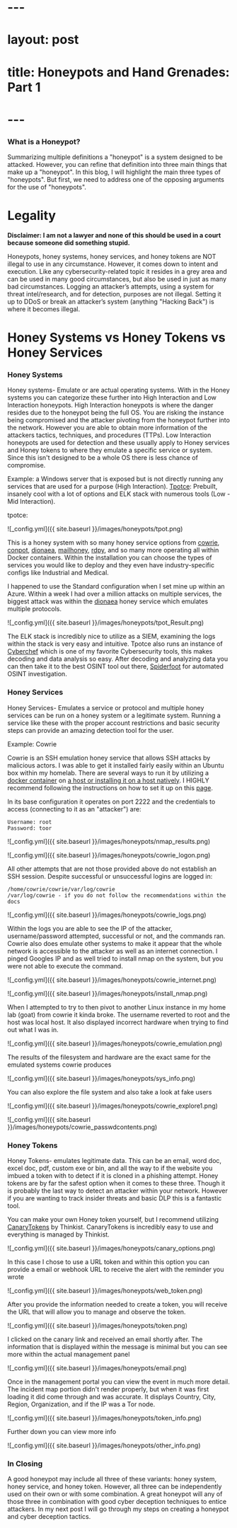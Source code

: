 # --- 

# layout: post 

# title: Honeypots and Hand Grenades: Part 1 

# ---

### What is a Honeypot?

Summarizing multiple definitions a "honeypot" is a system designed to be attacked. However, you can refine that definition into three main things that make up a "honeypot". In this blog, I will highlight the main three types of "honeypots". But first, we need to address one of the opposing arguments for the use of "honeypots".

# Legality

**Disclaimer: I am not a lawyer and none of this should be used in a court because someone did something stupid.**

Honeypots, honey systems, honey services, and honey tokens are NOT illegal to use in any circumstance. However, it comes down to intent and execution. Like any cybersecurity-related topic it resides in a grey area and can be used in many good circumstances, but also be used in just as many bad circumstances. Logging an attacker’s attempts, using a system for threat intel/research, and for detection, purposes are not illegal. Setting it up to DDoS or break an attacker’s system (anything "Hacking Back") is where it becomes illegal.

# Honey Systems vs Honey Tokens vs Honey Services

### Honey Systems

Honey systems- Emulate or are actual operating systems. With in the Honey systems you can categorize these further into High Interaction and Low Interaction honeypots. High Interaction honeypots is where the danger resides due to the honeypot being the full OS. You are risking the instance being compromised and the attacker pivoting from the honeypot further into the network. However you are able to obtain more information of the attackers tactics, techniques, and procedures (TTPs). Low Interaction honeypots are used for detection and these usually apply to Honey services and Honey tokens to where they emulate a specific service or system. Since this isn't designed to be a whole OS there is less chance of compromise. 

Example: a Windows server that is exposed but is not directly running any services that are used for a purpose (High Interaction). [Tpotce](https://github.com/telekom-security/tpotce): Prebuilt, insanely cool with a lot of options and ELK stack with numerous tools (Low - Mid Interaction).

tpotce:

![_config.yml]({{ site.baseurl }}/images/honeypots/tpot.png)

This is a honey system with so many honey service options from [cowrie](https://github.com/cowrie/cowrie), [conpot](http://conpot.org/), [dionaea](https://github.com/DinoTools/dionaea), [mailhoney](https://github.com/awhitehatter/mailoney), [rdpy](https://github.com/citronneur/rdpy), and so many more operating all within Docker containers. Within the installation you can choose the types of services you would like to deploy and they even have industry-specific configs like Industrial and Medical.

I happened to use the Standard configuration when I set mine up within an Azure. Within a week I had over a million attacks on multiple services, the biggest attack was within the [dionaea](https://github.com/DinoTools/dionaea) honey service which emulates multiple protocols.

![_config.yml]({{ site.baseurl }}/images/honeypots/tpot_Result.png)

The ELK stack is incredibly nice to utilize as a SIEM, examining the logs within the stack is very easy and intuitive. Tpotce also runs an instance of [Cyberchef](https://gchq.github.io/CyberChef/) which is one of my favorite Cybersecurity tools, this makes decoding and data analysis so easy. After decoding and analyzing data you can then take it to the best OSINT tool out there, [Spiderfoot](https://github.com/smicallef/spiderfoot) for automated OSINT investigation.

### Honey Services

Honey Services- Emulates a service or protocol and multiple honey services can be run on a honey system or a legitimate system. Running a service like these with the proper account restrictions and basic security steps can provide an amazing detection tool for the user.

Example: Cowrie

Cowrie is an SSH emulation honey service that allows SSH attacks by malicious actors. I was able to get it installed fairly easily within an Ubuntu box within my homelab. There are several ways to run it by utilizing a [docker container](https://hub.docker.com/r/cowrie/cowrie/dockerfile) on [a host or installing it on a host natively](https://github.com/cowrie/cowrie). I HIGHLY recommend following the instructions on how to set it up on this [page](https://cowrie.readthedocs.io/en/latest/INSTALL.html#).

In its base configuration it operates on port 2222 and the credentials to access (connecting to it as an "attacker") are:

```
Username: root
Password: toor
```

![_config.yml]({{ site.baseurl }}/images/honeypots/nmap_results.png)

![_config.yml]({{ site.baseurl }}/images/honeypots/cowrie_logon.png)

All other attempts that are not those provided above do not establish an SSH session. Despite successful or unsuccessful logins are logged in:

```
/home/cowrie/cowrie/var/log/cowrie
/var/log/cowrie - if you do not follow the recommendations within the docs
```

![_config.yml]({{ site.baseurl }}/images/honeypots/cowrie_logs.png)

Within the logs you are able to see the IP of the attacker, username/password attempted, successful or not, and the commands ran. Cowrie also does emulate other systems to make it appear that the whole network is accessible to the attacker as well as an internet connection. I pinged Googles IP and as well tried to install nmap on the system, but you were not able to execute the command.

![_config.yml]({{ site.baseurl }}/images/honeypots/cowrie_internet.png)

![_config.yml]({{ site.baseurl }}/images/honeypots/install_nmap.png)

When I attempted to try to then pivot to another Linux instance in my home lab (goat) from cowrie it kinda broke. The username reverted to root and the host was local host. It also displayed incorrect hardware when trying to find out what I was in.

![_config.yml]({{ site.baseurl }}/images/honeypots/cowrie_emulation.png)

The results of the filesystem and hardware are the exact same for the emulated systems cowrie produces

![_config.yml]({{ site.baseurl }}/images/honeypots/sys_info.png)

You can also explore the file system and also take a look at fake users

![_config.yml]({{ site.baseurl }}/images/honeypots/cowrie_explore1.png)

![_config.yml]({{ site.baseurl }}/images/honeypots/cowrie_passwdcontents.png)

### Honey Tokens

Honey Tokens- emulates legitimate data. This can be an email, word doc, excel doc, pdf, custom exe or bin, and all the way to if the website you imbued a token with to detect if it is cloned in a phishing attempt. Honey tokens are by far the safest option when it comes to these three. Though it is probably the last way to detect an attacker within your network. However if you are wanting to track insider threats and basic DLP this is a fantastic tool.

You can make your own Honey token yourself, but I recommend utilizing [CanaryTokens](https://www.canarytokens.org/generate) by Thinkist. CanaryTokens is incredibly easy to use and everything is managed by Thinkist.

![_config.yml]({{ site.baseurl }}/images/honeypots/canary_options.png)

In this case I chose to use a URL token and within this option you can provide a email or webhook URL to receive the alert with the reminder you wrote

![_config.yml]({{ site.baseurl }}/images/honeypots/web_token.png)

After you provide the information needed to create a token, you will receive the URL that will allow you to manage and observe the token.

![_config.yml]({{ site.baseurl }}/images/honeypots/token.png)

I clicked on the canary link and received an email shortly after. The information that is displayed within the message is minimal but you can see more within the actual management panel

![_config.yml]({{ site.baseurl }}/images/honeypots/email.png)

Once in the management portal you can view the event in much more detail. The incident map portion didn't render properly, but when it was first loading it did come through and was accurate. It displays Country, City, Region, Organization, and if the IP was a Tor node.

![_config.yml]({{ site.baseurl }}/images/honeypots/token_info.png)

Further down you can view more info

![_config.yml]({{ site.baseurl }}/images/honeypots/other_info.png)

### In Closing

A good honeypot may include all three of these variants: honey system, honey service, and honey token. However, all three can be independently used on their own or with some combination. A great honeypot will any of those three in combination with good cyber deception techniques to entice attackers. In my next post I will go through my steps on creating a honeypot and cyber deception tactics. 